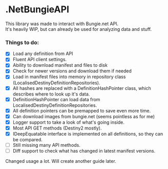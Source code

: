 # .NetBungieAPI

This library was made to interact with Bungie.net API.
<br />
It's heavily WIP, but can already be used for analyzing data and stuff.

### Things to do:
 - [x] Load any definition from API
 - [x] Fluent API client settings.
 - [x] Ability to download manifest and files to disk
 - [x] Check for newer versions and download them if needed
 - [x] Load in manifest files into memory in repository class (LocalisedDestinyDefinitionRepositories).
 - [x] All hashes are replaced with a DefinitionHashPointer<T> class, which describes where to look up it's data.
 - [x] DefinitionHashPointer<T> can load data from LocalisedDestinyDefinitionRepositories.
 - [x] All definition pointers can be premapped to save even more time.
 - [x] Can download images from bungie.net (seems pointless as for me)
 - [x] Logger support to take a look of what's going inside.
 - [x] Most API GET methods (Destiny2 mostly).
 - [x] IDeepEquatable<T> interface is implemented on all definitions, so they can be compared.
 - [ ] Still missing many API methods.
 - [ ] Diff support to check what has changed in latest manifest versions.

Changed usage a lot. Will create another guide later.
